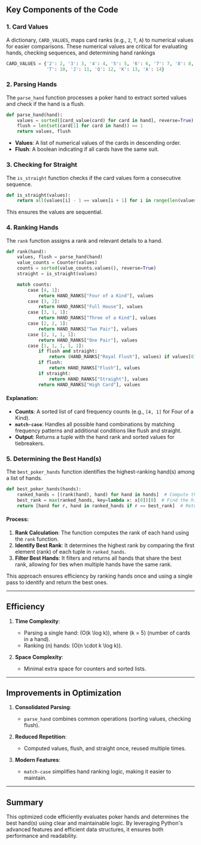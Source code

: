 ## Key Components of the Code

### 1. **Card Values**
A dictionary, `CARD_VALUES`, maps card ranks (e.g., `2`, `T`, `A`) to numerical values for easier comparisons. These numerical values are critical for evaluating hands, checking sequences, and determining hand rankings

```python
CARD_VALUES = {'2': 2, '3': 3, '4': 4, '5': 5, '6': 6, '7': 7, '8': 8, '9': 9, 
               'T': 10, 'J': 11, 'Q': 12, 'K': 13, 'A': 14}
```

### 2. **Parsing Hands**
The `parse_hand` function processes a poker hand to extract sorted values and check if the hand is a flush.

```python
def parse_hand(hand):
    values = sorted([card_value(card) for card in hand], reverse=True)
    flush = len(set(card[1] for card in hand)) == 1
    return values, flush
```
- **Values**: A list of numerical values of the cards in descending order.
- **Flush**: A boolean indicating if all cards have the same suit.

### 3. **Checking for Straight**
The `is_straight` function checks if the card values form a consecutive sequence.

```python
def is_straight(values):
    return all(values[i] - 1 == values[i + 1] for i in range(len(values) - 1))
```
This ensures the values are sequential.

### 4. **Ranking Hands**
The `rank` function assigns a rank and relevant details to a hand.

```python
def rank(hand):
    values, flush = parse_hand(hand)
    value_counts = Counter(values)
    counts = sorted(value_counts.values(), reverse=True)
    straight = is_straight(values)

    match counts:
        case [4, 1]:
            return HAND_RANKS["Four of a Kind"], values
        case [3, 2]:
            return HAND_RANKS["Full House"], values
        case [3, 1, 1]:
            return HAND_RANKS["Three of a Kind"], values
        case [2, 2, 1]:
            return HAND_RANKS["Two Pair"], values
        case [2, 1, 1, 1]:
            return HAND_RANKS["One Pair"], values
        case [1, 1, 1, 1, 1]:
            if flush and straight:
                return (HAND_RANKS["Royal Flush"], values) if values[0] == 14 else (HAND_RANKS["Straight Flush"], values)
            if flush:
                return HAND_RANKS["Flush"], values
            if straight:
                return HAND_RANKS["Straight"], values
            return HAND_RANKS["High Card"], values
```

#### Explanation:
- **Counts**: A sorted list of card frequency counts (e.g., `[4, 1]` for Four of a Kind).
- **`match-case`**: Handles all possible hand combinations by matching frequency patterns and additional conditions like flush and straight.
- **Output**: Returns a tuple with the hand rank and sorted values for tiebreakers.

### 5. **Determining the Best Hand(s)**
The `best_poker_hands` function identifies the highest-ranking hand(s) among a list of hands.

```python
def best_poker_hands(hands):
    ranked_hands = [(rank(hand), hand) for hand in hands]  # Compute the rank of each hand
    best_rank = max(ranked_hands, key=lambda x: x[0])[0]  # Find the highest rank
    return [hand for r, hand in ranked_hands if r == best_rank]  # Return hands matching the best rank
```

#### Process:
1. **Rank Calculation**: The function computes the rank of each hand using the `rank` function.
2. **Identify Best Rank**: It determines the highest rank by comparing the first element (rank) of each tuple in `ranked_hands`.
3. **Filter Best Hands**: It filters and returns all hands that share the best rank, allowing for ties when multiple hands have the same rank.

This approach ensures efficiency by ranking hands once and using a single pass to identify and return the best ones.

---

## Efficiency

1. **Time Complexity**:
   - Parsing a single hand: \(O(k \log k)\), where \(k = 5\) (number of cards in a hand).
   - Ranking \(n\) hands: \(O(n \cdot k \log k)\).

2. **Space Complexity**:
   - Minimal extra space for counters and sorted lists.

---

## Improvements in Optimization

1. **Consolidated Parsing**:
   - `parse_hand` combines common operations (sorting values, checking flush).

2. **Reduced Repetition**:
   - Computed values, flush, and straight once, reused multiple times.

3. **Modern Features**:
   - `match-case` simplifies hand ranking logic, making it easier to maintain.

---

## Summary

This optimized code efficiently evaluates poker hands and determines the best hand(s) using clear and maintainable logic. By leveraging Python's advanced features and efficient data structures, it ensures both performance and readability.

